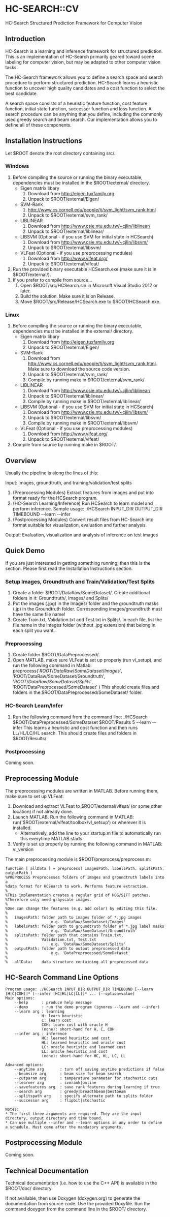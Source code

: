 HC-SEARCH::CV
==========

HC-Search Structured Prediction Framework for Computer Vision

## Introduction

HC-Search is a learning and inference framework for structured prediction. This is an implementation of HC-Search primarily geared toward scene labeling for computer vision, but may be adapted to other computer vision tasks.

The HC-Search framework allows you to define a search space and search procedure to perform structured prediction. HC-Search learns a heuristic function to uncover high quality candidates and a cost function to select the best candidate.

A search space consists of a heuristic feature function, cost feature function, initial state function, successor function and loss function. A search procedure can be anything that you define, including the commonly used greedy search and beam search. Our implementation allows you to define all of these components.

## Installation Instructions

Let $ROOT denote the root directory containing src/.

### Windows

1. Before compiling the source or running the binary executable, dependencies must be installed in the $ROOT/external/ directory.
	- Eigen matrix libary
		1. Download from http://eigen.tuxfamily.org
		2. Unpack to $ROOT/external/Eigen/
	- SVM-Rank
		1. http://www.cs.cornell.edu/people/tj/svm_light/svm_rank.html
		2. Unpack to $ROOT/external/svm_rank/
	- LIBLINEAR
		1. Download from http://www.csie.ntu.edu.tw/~cjlin/liblinear/
		2. Unpack to $ROOT/external/liblinear/
	- LIBSVM (Optional - if you use SVM for initial state in HCSearch)
		1. Download from http://www.csie.ntu.edu.tw/~cjlin/libsvm/
		2. Unpack to $ROOT/external/libsvm/
	- VLFeat (Optional - if you use preprocessing modules)
		1. Download from http://www.vlfeat.org/
		2. Unpack to $ROOT/external/vlfeat/
2. Run the provided binary executable HCSearch.exe (make sure it is in $ROOT/external/).
3. If you prefer to compile from source...
	1. Open $ROOT/src/HCSearch.sln in Microsoft Visual Studio 2012 or later.
	2. Build the solution. Make sure it is on Release.
	3. Move $ROOT/src/Release/HCSearch.exe to $ROOT/HCSearch.exe.

### Linux

1. Before compiling the source or running the binary executable, dependencies must be installed in the external/ directory.
	- Eigen matrix libary
		1. Download from http://eigen.tuxfamily.org
		2. Unpack to $ROOT/external/Eigen/
	- SVM-Rank
		1. Download from http://www.cs.cornell.edu/people/tj/svm_light/svm_rank.html. Make sure to download the source code version.
		2. Unpack to $ROOT/external/svm_rank/
		3. Compile by running make in $ROOT/external/svm_rank/
	- LIBLINEAR
		1. Download from http://www.csie.ntu.edu.tw/~cjlin/liblinear/
		2. Unpack to $ROOT/external/liblinear/
		3. Compile by running make in $ROOT/external/liblinear/
	- LIBSVM (Optional - if you use SVM for initial state in HCSearch)
		1. Download from http://www.csie.ntu.edu.tw/~cjlin/libsvm/
		2. Unpack to $ROOT/external/libsvm/
		3. Compile by running make in $ROOT/external/libsvm/
	- VLFeat (Optional - if you use preprocessing modules)
		1. Download from http://www.vlfeat.org/
		2. Unpack to $ROOT/external/vlfeat/
2. Compile from source by running make in $ROOT/.

## Overview

Usually the pipeline is along the lines of this:

Input: Images, groundtruth, and training/validation/test splits

1. (Preprocessing Modules) Extract features from images and put into format ready for the HCSearch program.
2. (HC-Search Learning/Inference) Run HCSearch to learn model and perform inference. Sample usage: ./HCSearch INPUT_DIR OUTPUT_DIR TIMEBOUND --learn --infer
3. (Postprocessing Modules) Convert result files from HC-Search into format suitable for visualization, evaluation and further analysis.

Output: Evaluation, visualization and analysis of inference on test images

## Quick Demo

If you are just interested in getting something running, then this is the section. Please first read the Installation Instructions section.

### Setup Images, Groundtruth and Train/Validation/Test Splits

1. Create a folder $ROOT/DataRaw/SomeDataset/. Create additional folders in it: Groundtruth/, Images/ and Splits/
2. Put the images (.jpg) in the Images/ folder and the groundtruth masks (.jp) in the Groundtruth folder. Corresponding images/groundtruth must have the same file name!
3. Create Train.txt, Validation.txt and Test.txt in Splits/. In each file, list the file name in the Images folder (without .jpg extension) that belong in each split you want.

### Preprocessing

1. Create folder $ROOT/DataPreprocessed/.
2. Open MATLAB, make sure VLFeat is set up properly (run vl_setup), and run the following command in Matlab: 
preprocess('$ROOT/DataRaw/SomeDataset/Images', '$ROOT/DataRaw/SomeDataset/Groundtruth', '$ROOT/DataRaw/SomeDataset/Splits', '$ROOT/DataPreprocessed/SomeDataset' )
This should create files and folders in the $ROOT/DataPreprocessed/SomeDataset/ folder.

### HC-Search Learn/Infer

1. Run the following command from the command line: ./HCSearch $ROOT/DataPreprocessed/SomeDataset $ROOT/Results 5 --learn --infer
This learns a heuristic and cost function and then runs LL/HL/LC/HL search. 
This should create files and folders in $ROOT/Results/

### Postprocessing

Coming soon.

## Preprocessing Module

The preprocessing modules are written in MATLAB. Before running them, make sure to set up VLFeat:

1. Download and extract VLFeat to $ROOT/external/vlfeat/ (or some other location) if not already done.
2. Launch MATLAB. Run the following command in MATLAB: run('$ROOT/external/vlfeat/toolbox/vl_setsup') or wherever it is installed.
	- Alternatively, add the line to your startup.m file to automatically run this everytime MATLAB starts.
3. Verify is set up properly by running the following command in MATLAB: vl_version

The main preprocessing module is $ROOT/preprocess/preprocess.m:

```
function [ allData ] = preprocess( imagesPath, labelsPath, splitsPath, outputPath )
%PREPROCESS Preprocesses folders of images and groundtruth labels into a
%data format for HCSearch to work. Performs feature extraction.
%
%This implementation creates a regular grid of HOG/SIFT patches.
%Therefore only need grayscale images.
%
%One can change the features (e.g. add color) by editing this file.
%
%	imagesPath:	folder path to images folder of *.jpg images
%                   e.g. 'DataRaw/SomeDataset/Images'
%	labelsPath:	folder path to groundtruth folder of *.jpg label masks
%                   e.g. 'DataRaw/SomeDataset/Groundtruth'
%	splitsPath:	folder path that contains Train.txt,
%               Validation.txt, Test.txt
%                   e.g. 'DataRaw/SomeDataset/Splits'
%	outputPath:	folder path to output preprocessed data
%                   e.g. 'DataPreprocessed/SomeDataset'
%
%	allData:	data structure containing all preprocessed data
```

## HC-Search Command Line Options

```
Program usage: ./HCSearch INPUT_DIR OUTPUT_DIR TIMEBOUND [--learn [H|C|COH]]* [--infer [HC|HL|LC|LL]]* ... [--option=value]
Main options:
	--help		: produce help message
	--demo		: run the demo program (ignores --learn and --infer)
	--learn arg	: learning
				H: learn heuristic
				C: learn cost
				COH: learn cost with oracle H
				(none): short-hand for H, C, COH
	--infer arg	: inference
				HC: learned heuristic and cost
				HL: learned heuristic and oracle cost
				LC: oracle heuristic and learned cost
				LL: oracle heuristic and cost
				(none): short-hand for HC, HL, LC, LL

Advanced options:
	--anytime arg		: turn off saving anytime predictions if false
	--beamsize arg		: beam size for beam search
	--cutparam arg		: temperature parameter for stochastic cuts
	--learner arg		: svmrank|online
	--savefeatures arg	: save rank features during learning if true
	--search arg		: greedy|breadthbeam|bestbeam
	--splitspath arg	: specify alternate path to splits folder
	--successor arg		: flipbit|stochastic

Notes:
* The first three arguments are required. They are the input directory, output directory and time bound.
* Can use multiple --infer and --learn options in any order to define a schedule. Must come after the mandatory arguments.
```

## Postprocessing Module

Coming soon.

## Technical Documentation

Technical documentation (i.e. how to use the C++ API) is available in the $ROOT/doc/ directory.

If not available, then use Doxygen (doxygen.org) to generate the documentation from source code. Use the provided Doxyfile. Run the command doxygen from the command line in the $ROOT/ directory.